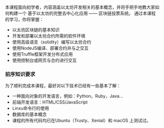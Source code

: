 本课程面向初学者，内容涵盖以太坊开发相关的基本概念，并将手把手地教大家如何构建一个 基于以太坊的完整去中心化应用 —— 区块链投票系统。
通过本课程的学习，你将掌握：

+ 以太坊区块链的基本知识
+ 开发和部署以太坊合约所需的软件环境
+ 使用高级语言（solidity）编写以太坊合约
+ 使用NodeJS编译、部署合约并与之交互
+ 使用Truffle框架开发分布式应用
+ 使用控制台或网页与合约进行交互

### 前序知识要求

为了顺利完成本课程，最好对以下技术已经有一些基本了解：

+ 一种面向对象的开发语言，例如：Python，Ruby，Java...
+ 前端开发语言：HTML/CSS/JavaScript
+ Linxu命令行的使用
+ 数据库的基本概念
+ 课程的所有代码均已在Ubuntu（Trusty、Xenial）和 macOS 上测试过。
